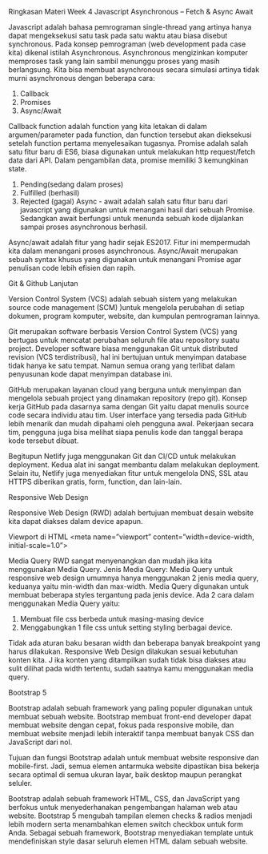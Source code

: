 Ringkasan Materi Week 4
Javascript Asynchronous – Fetch & Async Await

Javascript adalah bahasa pemrograman single-thread yang artinya hanya dapat mengeksekusi satu task pada satu waktu atau biasa disebut synchronous. Pada konsep pemrograman (web development pada case kita) dikenal istilah Asynchronous. Asynchronous mengizinkan komputer memproses task yang lain sambil menunggu proses yang masih berlangsung.
Kita bisa membuat asynchronous secara simulasi artinya tidak murni asynchronous dengan beberapa cara:
1.	Callback
2.	Promises
3.	Async/Await

Callback function adalah function yang kita letakan di dalam argumen/parameter pada function, dan function tersebut akan dieksekusi setelah function pertama menyelesaikan tugasnya.
Promise adalah salah satu fitur baru di ES6, biasa digunakan untuk melakukan http request/fetch data dari API. Dalam pengambilan data, promise memiliki 3 kemungkinan state.
1.	Pending(sedang dalam proses)
2.	Fulfilled (berhasil)
3.	Rejected (gagal)
Async - await adalah salah satu fitur baru dari javascript yang digunakan untuk menangani hasil dari sebuah Promise. Sedangkan await berfungsi untuk menunda sebuah kode dijalankan sampai proses asynchronous berhasil.

Async/await adalah fitur yang hadir sejak ES2017. Fitur ini mempermudah kita dalam menangani proses asynchronous. Async/Await merupakan sebuah syntax khusus yang digunakan untuk menangani Promise agar penulisan code lebih efisien dan rapih.


Git & Github Lanjutan

Version Control System (VCS) adalah sebuah sistem yang melakukan source code management (SCM) )untuk mengelola perubahan di setiap dokumen, program komputer, website, dan kumpulan pemrograman lainnya.

Git merupakan software berbasis Version Control System (VCS) yang bertugas untuk mencatat perubahan seluruh file atau repository suatu project. Developer software biasa menggunakan Git untuk distributed revision (VCS terdistribusi), hal ini bertujuan untuk menyimpan database tidak hanya ke satu tempat. Namun semua orang yang terlibat dalam penyusunan kode dapat menyimpan database ini.

GitHub merupakan layanan cloud yang berguna untuk menyimpan dan mengelola sebuah project yang dinamakan repository (repo git). Konsep kerja GitHub pada dasarnya sama dengan Git yaitu dapat menulis source code secara individu atau tim. User interface yang tersedia pada GitHub lebih menarik dan mudah dipahami oleh pengguna awal. Pekerjaan secara tim, pengguna juga bisa melihat siapa penulis kode dan tanggal berapa kode tersebut dibuat.

Begitupun Netlify juga menggunakan Git dan CI/CD untuk melakukan deployment. Kedua alat ini sangat membantu dalam melakukan deployment. Selain itu, Netlify juga menyediakan fitur untuk mengelola DNS, SSL atau HTTPS diberikan gratis, form, function, dan lain-lain.


Responsive Web Design

Responsive Web Design (RWD) adalah bertujuan membuat desain website kita dapat diakses dalam device apapun.

Viewport di HTML
<meta charset=”UTF-8”>
<meta name=”viewport” content=”width=device-width, initial-scale=1.0”>

Media Query
RWD sangat menyenangkan dan mudah jika kita menggunakan Media Query.
Jenis Media Query: Media Query untuk responsive web design umumnya hanya menggunakan 2 jenis media query, keduanya yaitu min-width dan max-width. 
Media Query digunakan untuk membuat beberapa styles tergantung pada jenis device. Ada 2 cara dalam menggunakan Media Query yaitu:
1.	Membuat file css berbeda untuk masing-masing device
2.	Menggabungkan 1 file css untuk setting styling berbagai device.

Tidak ada aturan baku besaran width dan beberapa banyak breakpoint yang harus dilakukan. Responsive Web Design dilakukan sesuai kebutuhan konten kita. J ika konten yang ditampilkan sudah tidak bisa diakses atau sulit dilihat pada width tertentu, sudah saatnya kamu menggunakan media query.


Bootstrap 5

Bootstrap adalah sebuah framework yang paling populer digunakan untuk membuat sebuah website. Bootstrap membuat front-end developer dapat membuat website dengan cepat, fokus pada responsive mobile, dan membuat website menjadi lebih interaktif tanpa membuat banyak CSS dan JavaScript dari nol.

Tujuan dan fungsi Bootstrap adalah untuk membuat website responsive dan mobile-first. Jadi, semua elemen antarmuka website dipastikan bisa bekerja secara optimal di semua ukuran layar, baik desktop maupun perangkat seluler.

Bootstrap adalah sebuah framework HTML, CSS, dan JavaScript yang berfokus untuk menyederhanakan pengembangan halaman web atau website. Bootstrap 5 mengubah tampilan elemen checks & radios menjadi lebih modern serta menambahkan elemen switch checkbox untuk form Anda. Sebagai sebuah framework, Bootstrap menyediakan template untuk mendefiniskan style dasar seluruh elemen HTML dalam sebuah website.
